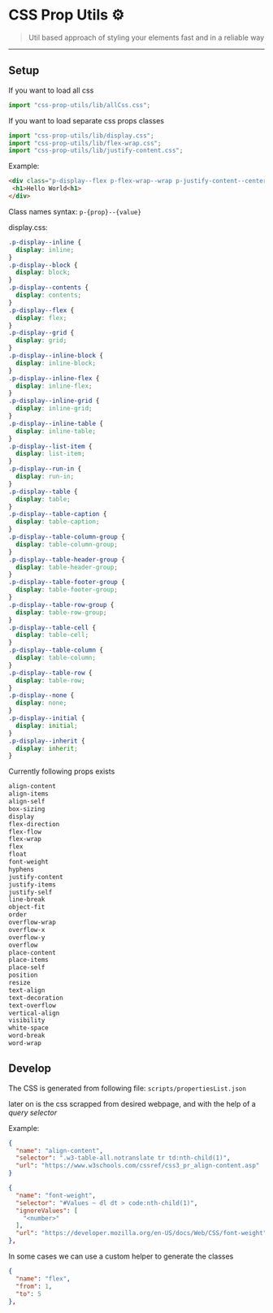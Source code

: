 # CSS Prop Utils ⚙️

> Util based approach of styling your elements fast and in a reliable way

----

## Setup

If you want to load all css

```js
import "css-prop-utils/lib/allCss.css";
```

If you want to load separate css props classes

```js
import "css-prop-utils/lib/display.css";
import "css-prop-utils/lib/flex-wrap.css";
import "css-prop-utils/lib/justify-content.css";
```

Example:

```html
<div class="p-display--flex p-flex-wrap--wrap p-justify-content--center">
 <h1>Hello World<h1>
</div>
```

Class names syntax: `p-{prop}--{value}`

display.css:

```css
.p-display--inline {
  display: inline;
}
.p-display--block {
  display: block;
}
.p-display--contents {
  display: contents;
}
.p-display--flex {
  display: flex;
}
.p-display--grid {
  display: grid;
}
.p-display--inline-block {
  display: inline-block;
}
.p-display--inline-flex {
  display: inline-flex;
}
.p-display--inline-grid {
  display: inline-grid;
}
.p-display--inline-table {
  display: inline-table;
}
.p-display--list-item {
  display: list-item;
}
.p-display--run-in {
  display: run-in;
}
.p-display--table {
  display: table;
}
.p-display--table-caption {
  display: table-caption;
}
.p-display--table-column-group {
  display: table-column-group;
}
.p-display--table-header-group {
  display: table-header-group;
}
.p-display--table-footer-group {
  display: table-footer-group;
}
.p-display--table-row-group {
  display: table-row-group;
}
.p-display--table-cell {
  display: table-cell;
}
.p-display--table-column {
  display: table-column;
}
.p-display--table-row {
  display: table-row;
}
.p-display--none {
  display: none;
}
.p-display--initial {
  display: initial;
}
.p-display--inherit {
  display: inherit;
}
```

Currently following props exists

```txt
align-content
align-items
align-self
box-sizing
display
flex-direction
flex-flow
flex-wrap
flex
float
font-weight
hyphens
justify-content
justify-items
justify-self
line-break
object-fit
order
overflow-wrap
overflow-x
overflow-y
overflow
place-content
place-items
place-self
position
resize
text-align
text-decoration
text-overflow
vertical-align
visibility
white-space
word-break
word-wrap
```

## Develop

The CSS is generated from following file:
`scripts/propertiesList.json`

later on is the css scrapped from desired webpage,
and with the help of a *query selector*

Example:

```json
{
  "name": "align-content",
  "selector": ".w3-table-all.notranslate tr td:nth-child(1)",
  "url": "https://www.w3schools.com/cssref/css3_pr_align-content.asp"
}
```

```json
{
  "name": "font-weight",
  "selector": "#Values ~ dl dt > code:nth-child(1)",
  "ignoreValues": [
    "<number>"
  ],
  "url": "https://developer.mozilla.org/en-US/docs/Web/CSS/font-weight"
},
```

In some cases we can use a custom helper to generate the
classes

```json
{
  "name": "flex",
  "from": 1,
  "to": 5
},
```
